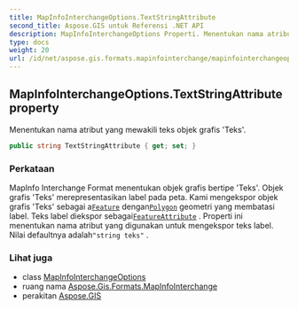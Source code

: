 ```yaml
---
title: MapInfoInterchangeOptions.TextStringAttribute
second_title: Aspose.GIS untuk Referensi .NET API
description: MapInfoInterchangeOptions Properti. Menentukan nama atribut yang mewakili teks objek grafis Teks.
type: docs
weight: 20
url: /id/net/aspose.gis.formats.mapinfointerchange/mapinfointerchangeoptions/textstringattribute/
---
```

## MapInfoInterchangeOptions.TextStringAttribute property

Menentukan nama atribut yang mewakili teks objek grafis 'Teks'.

```csharp
public string TextStringAttribute { get; set; }
```

### Perkataan

MapInfo Interchange Format menentukan objek grafis bertipe 'Teks'. Objek grafis 'Teks' merepresentasikan label pada peta. Kami mengekspor objek grafis 'Teks' sebagai a[`Feature`](../../../aspose.gis/feature/) dengan[`Polygon`](../../../aspose.gis.geometries/polygon/) geometri yang membatasi label. Teks label diekspor sebagai[`FeatureAttribute`](../../../aspose.gis/featureattribute/) . Properti ini menentukan nama atribut yang digunakan untuk mengekspor teks label. Nilai defaultnya adalah`"string teks"` .

### Lihat juga

* class [MapInfoInterchangeOptions](../)
* ruang nama [Aspose.Gis.Formats.MapInfoInterchange](../../mapinfointerchangeoptions/)
* perakitan [Aspose.GIS](../../../)


